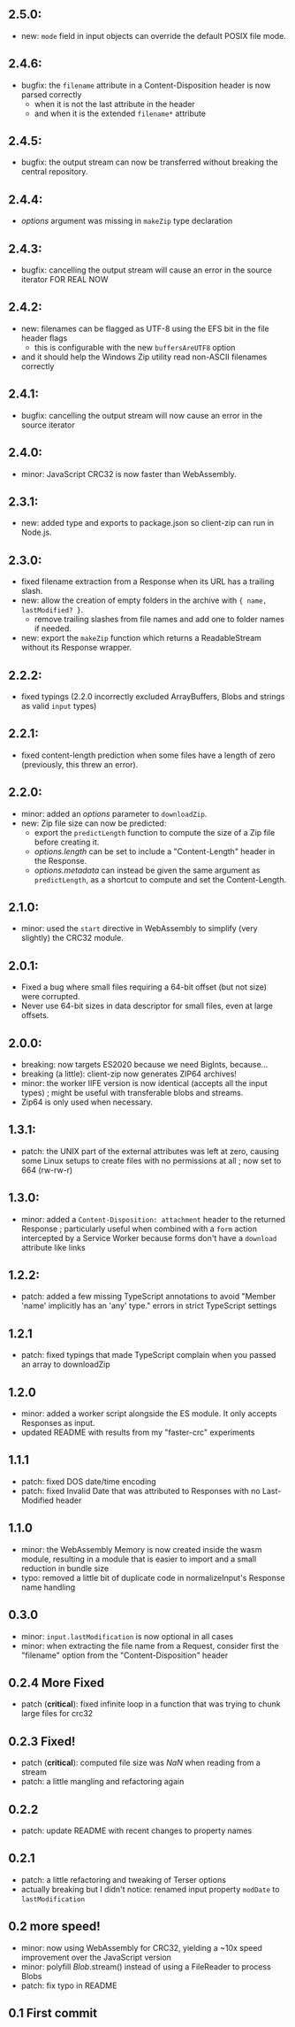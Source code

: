 ## 2.5.0:

* new: `mode` field in input objects can override the default POSIX file mode.

## 2.4.6:

* bugfix: the `filename` attribute in a Content-Disposition header is now parsed correctly
  - when it is not the last attribute in the header
  - and when it is the extended `filename*` attribute

## 2.4.5:

* bugfix: the output stream can now be transferred without breaking the central repository.

## 2.4.4:

* *options* argument was missing in `makeZip` type declaration

## 2.4.3:

* bugfix: cancelling the output stream will cause an error in the source iterator FOR REAL NOW

## 2.4.2:

* new: filenames can be flagged as UTF-8 using the EFS bit in the file header flags
  - this is configurable with the new `buffersAreUTF8` option
* and it should help the Windows Zip utility read non-ASCII filenames correctly

## 2.4.1:

* bugfix: cancelling the output stream will now cause an error in the source iterator

## 2.4.0:

* minor: JavaScript CRC32 is now faster than WebAssembly.

## 2.3.1:

* new: added type and exports to package.json so client-zip can run in Node.js.

## 2.3.0:

* fixed filename extraction from a Response when its URL has a trailing slash.
* new: allow the creation of empty folders in the archive with `{ name, lastModified? }`.
  - remove trailing slashes from file names and add one to folder names if needed.
* new: export the `makeZip` function which returns a ReadableStream without its Response wrapper.

## 2.2.2:

* fixed typings (2.2.0 incorrectly excluded ArrayBuffers, Blobs and strings as valid `input` types)

## 2.2.1:

* fixed content-length prediction when some files have a length of zero (previously, this threw an error).

## 2.2.0:

* minor: added an *options* parameter to `downloadZip`.
* new: Zip file size can now be predicted:
  - export the `predictLength` function to compute the size of a Zip file before creating it.
  - *options.length* can be set to include a "Content-Length" header in the Response.
  - *options.metadata* can instead be given the same argument as `predictLength`, as a shortcut to compute and set the Content-Length.

## 2.1.0:

* minor: used the `start` directive in WebAssembly to simplify (very slightly) the CRC32 module.

## 2.0.1:

* Fixed a bug where small files requiring a 64-bit offset (but not size) were corrupted.
* Never use 64-bit sizes in data descriptor for small files, even at large offsets.

## 2.0.0:

* breaking: now targets ES2020 because we need BigInts, because…
* breaking (a little): client-zip now generates ZIP64 archives!
* minor: the worker IIFE version is now identical (accepts all the input types) ; might be useful with transferable blobs and streams.
* Zip64 is only used when necessary.

## 1.3.1:
* patch: the UNIX part of the external attributes was left at zero, causing some Linux setups to create files with no permissions at all ; now set to 664 (rw-rw-r)

## 1.3.0:
* minor: added a `Content-Disposition: attachment` header to the returned Response ; particularly useful when combined with a `form` action intercepted by a Service Worker because forms don't have a `download` attribute like links

## 1.2.2:
* patch: added a few missing TypeScript annotations to avoid "Member 'name' implicitly has an 'any' type." errors in strict TypeScript settings

## 1.2.1
* patch: fixed typings that made TypeScript complain when you passed an array to downloadZip

## 1.2.0
* minor: added a worker script alongside the ES module. It only accepts Responses as input.
* updated README with results from my "faster-crc" experiments

## 1.1.1
* patch: fixed DOS date/time encoding
* patch: fixed Invalid Date that was attributed to Responses with no Last-Modified header

## 1.1.0
* minor: the WebAssembly Memory is now created inside the wasm module, resulting in a module that is easier to import and a small reduction in bundle size
* typo: removed a little bit of duplicate code in normalizeInput's Response name handling

## 0.3.0
* minor: `input.lastModification` is now optional in all cases
* minor: when extracting the file name from a Request, consider first the "filename" option from the "Content-Disposition" header

## 0.2.4 More Fixed
* patch (**critical**): fixed infinite loop in a function that was trying to chunk large files for crc32

## 0.2.3 Fixed!
* patch (**critical**): computed file size was *NaN* when reading from a stream
* patch: a little mangling and refactoring again

## 0.2.2
* patch: update README with recent changes to property names

## 0.2.1
* patch: a little refactoring and tweaking of Terser options
* actually breaking but I didn't notice: renamed input property `modDate` to `lastModification`

## 0.2 more speed!
* minor: now using WebAssembly for CRC32, yielding a ~10x speed improvement over the JavaScript version
* minor: polyfill *Blob*.stream() instead of using a FileReader to process Blobs
* patch: fix typo in README

## 0.1 First commit
